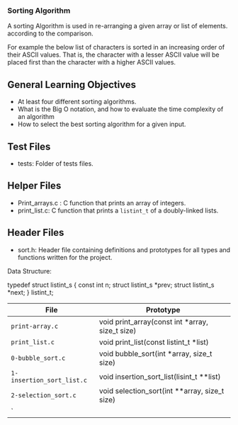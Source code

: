 ### Sorting Algorithm ###

A sorting Algorithm is used in re-arranging a given array or list of elements.
according to the comparison.

For example the below list of characters is sorted in an increasing order of 
their ASCII values. That is, the character with a lesser ASCII value will be
placed first than the character with a higher ASCII values.


## General Learning Objectives ##
- At least four different sorting algorithms.
- What is the Big O notation, and how to evaluate the time complexity of an 
algorithm
- How to select the best sorting algorithm for a given input.

## Test Files ##
- tests: Folder of tests files.

## Helper Files ##
- Print_arrays.c : C function that prints an array of integers.
- print_list.c: C function that prints a `listint_t` of a doubly-linked lists.

## Header Files ##
- sort.h: Header file containing definitions and prototypes for all types and 
functions written for the project.

Data Structure:

typedef struct listint_s
{
		const int n;
		struct listint_s *prev;
		struct listint_s *next;
} listint_t;

|File		| Prototype|
| ---		 | ---|
| `print-array.c` | void print_array(const int *array, size_t size) |
| `print_list.c` | void print_list(const listint_t *list) |
| `0-bubble_sort.c`| void bubble_sort(int *array, size_t size) |
| `1-insertion_sort_list.c`| void insertion_sort_list(lisint_t **list)|
| `2-selection_sort.c`| void selection_sort(int **array, size_t size)|
| `

